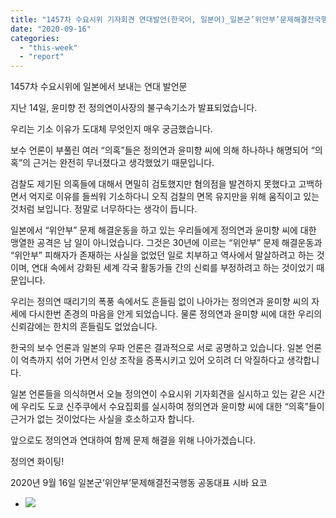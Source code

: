 ```yaml
---
title: "1457차 수요시위 기자회견 연대발언(한국어, 일본어)_일본군’위안부’문제해결전국행동  공동대표 시바 요코"
date: "2020-09-16"
categories: 
  - "this-week"
  - "report"
---
```


1457차 수요시위에 일본에서 보내는 연대 발언문

지난 14일, 윤미향 전 정의연이사장의 불구속기소가 발표되었습니다.

우리는 기소 이유가 도대체 무엇인지 매우 궁금했습니다.

보수 언론이 부풀린 여러 “의혹”들은 정의연과 윤미향 씨에 의해 하나하나 해명되어 “의혹”의 근거는 완전히 무너졌다고 생각했었기 때문입니다.

검찰도 제기된 의혹들에 대해서 면밀히 검토했지만 혐의점을 발견하지 못했다고 고백하면서 억지로 이유를 들씌워 기소하다니 오직 검찰의 면목 유지만을 위해 움직이고 있는 것처럼 보입니다. 정말로 너무하다는 생각이 듭니다.

일본에서 “위안부” 문제 해결운동을 하고 있는 우리들에게 정의연과 윤미향 씨에 대한 맹열한 공격은 남 일이 아니었습니다. 그것은 30년에 이르는 “위안부” 문제 해결운동과 “위안부” 피해자가 존재하는 사실을 없었던 일로 치부하고 역사에서 말살하려고 하는 것이며, 연대 속에서 강화된 세계 각국 활동가들 간의 신뢰를 부정하려고 하는 것이었기 때문입니다.

우리는 정의연 때리기의 폭풍 속에서도 흔들림 없이 나아가는 정의연과 윤미향 씨의 자세에 다시한번 존경의 마음을 안게 되었습니다. 물론 정의연과 윤미향 씨에 대한 우리의 신뢰감에는 한치의 흔들림도 없었습니다.

한국의 보수 언론과 일본의 우파 언론은 결과적으로 서로 공명하고 있습니다. 일본 언론이 억측까지 섞어 가면서 인상 조작을 증폭시키고 있어 오히려 더 악질하다고 생각합니다.

일본 언론들을 의식하면서 오늘 정의연이 수요시위 기자회견을 실시하고 있는 같은 시간에 우리도 도쿄 신주쿠에서 수요집회를 실시하여 정의연과 윤미향 씨에 대한 “의혹”들이 근거가 없는 것이었다는 사실을 호소하고자 합니다.

앞으로도 정의연과 연대하여 함께 문제 해결을 위해 나아가겠습니다.

정의연 화이팅!

2020년 9월 16일 일본군’위안부’문제해결전국행동 공동대표 시바 요코

- ![](http://womenandwar.net/kr/wp-content/uploads/2020/09/14日、尹美香前正義連理事長の在宅起訴が001-724x1024.jpg)
